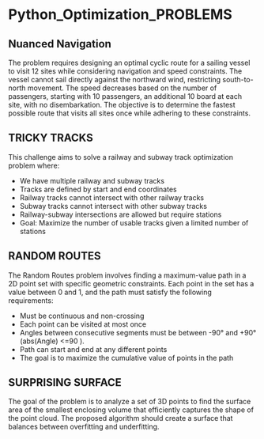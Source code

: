 # Python_Optimization_PROBLEMS

## Nuanced Navigation

The problem requires designing an optimal cyclic route for a sailing vessel to visit 12 sites while considering navigation and speed constraints. The vessel cannot sail directly against the northward wind, restricting south-to-north movement. The speed decreases based on the number of passengers, starting with 10 passengers, an additional 10 board at each site, with no disembarkation. The objective is to determine the fastest possible route that visits all sites once while adhering to these constraints.

## TRICKY TRACKS
This challenge aims to solve a railway and subway track optimization problem where:
- We have multiple railway and subway tracks
- Tracks are defined by start and end coordinates
- Railway tracks cannot intersect with other railway tracks
- Subway tracks cannot intersect with other subway tracks
- Railway-subway intersections are allowed but require stations
- Goal: Maximize the number of usable tracks given a limited number of stations

## RANDOM ROUTES
The Random Routes problem involves finding a maximum-value path in a 2D point set with specific geometric constraints. Each point in the set has a value between 0 and 1, and the path must satisfy the following requirements:
- Must be continuous and non-crossing
- Each point can be visited at most once
- Angles between consecutive segments must be between -90° and +90° (abs(Angle) <=90 ).
- Path can start and end at any different points
- The goal is to maximize the cumulative value of points in the path


## SURPRISING SURFACE
The goal of the problem is to analyze a set of 3D points to find the surface area of the smallest enclosing volume that efficiently captures the shape of the point cloud. The proposed algorithm should create a surface that balances between overfitting and underfitting.
